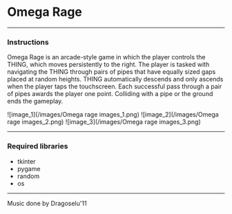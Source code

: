 # Omega Rage

---

### Instructions

Omega Rage is an arcade-style game in which the player controls the THING, which moves persistently to the right. The player is tasked with navigating the THING through pairs of pipes that have equally sized gaps placed at random heights. THING automatically descends and only ascends when the player taps the touchscreen. Each successful pass through a pair of pipes awards the player one point. Colliding with a pipe or the ground ends the gameplay.

 ![image_1](/images/Omega rage images_1.png)
 ![image_2](/images/Omega rage images_2.png)
 ![image_3](/images/Omega rage images_3.png)

---

### Required libraries

- tkinter
- pygame
- random
- os

---

Music done by Dragoselu'11

